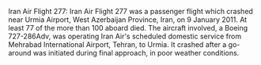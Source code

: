 Iran Air Flight 277: Iran Air Flight 277 was a passenger flight which crashed near Urmia Airport, West Azerbaijan Province, Iran, on 9 January 2011. At least 77 of the more than 100 aboard died. The aircraft involved, a Boeing 727-286Adv, was operating Iran Air's scheduled domestic service from Mehrabad International Airport, Tehran, to Urmia. It crashed after a go-around was initiated during final approach, in poor weather conditions.
